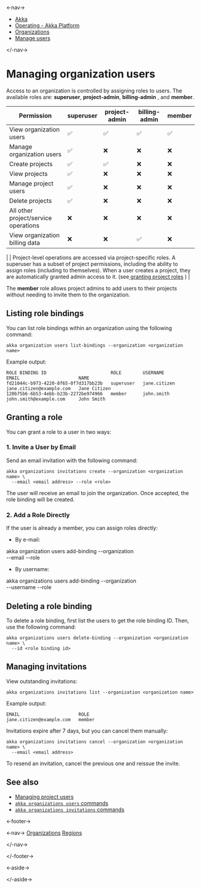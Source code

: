 

<-nav->

- [  Akka](../../index.html)
- [  Operating - Akka Platform](../index.html)
- [  Organizations](index.html)
- [  Manage users](manage-users.html)



</-nav->



# Managing organization users

Access to an organization is controlled by assigning roles to users. The available roles are: **superuser**, **project-admin**, **billing-admin** , and **member**.

| Permission | superuser | project-admin | billing-admin | member |
| --- | --- | --- | --- | --- |
| View organization users | ✅ | ✅ | ✅ | ✅ |
| Manage organization users | ✅ | ❌ | ❌ | ❌ |
| Create projects | ✅ | ✅ | ❌ | ❌ |
| View projects | ✅ | ❌ | ❌ | ❌ |
| Manage project users | ✅ | ❌ | ❌ | ❌ |
| Delete projects | ✅ | ❌ | ❌ | ❌ |
| All other project/service operations | ❌ | ❌ | ❌ | ❌ |
| View organization billing data | ❌ | ❌ | ✅ | ❌ |

|  | Project-level operations are accessed via project-specific roles. A superuser has a subset of project permissions, including the ability to assign roles (including to themselves). When a user creates a project, they are automatically granted admin access to it. (see[  granting project roles](../projects/manage-project-access.html)   ) |

The **member** role allows project admins to add users to their projects without needing to invite them to the organization.

## [](about:blank#_listing_role_bindings) Listing role bindings

You can list role bindings within an organization using the following command:


```command
akka organization users list-bindings --organization <organization name>
```

Example output:


```none
ROLE BINDING ID                        ROLE        USERNAME       EMAIL                      NAME
fd21044c-b973-4220-8f65-0f7d317bb23b   superuser   jane.citizen   jane.citizen@example.com   Jane Citizen
120b75b6-6b53-4ebb-b23b-2272be974966   member      john.smith     john.smith@example.com     John Smith
```

## [](about:blank#_granting_a_role) Granting a role

You can grant a role to a user in two ways:

### [](about:blank#_1_invite_a_user_by_email) 1. Invite a User by Email

Send an email invitation with the following command:


```command
akka organizations invitations create --organization <organization name> \
  --email <email address> --role <role>
```

The user will receive an email to join the organization. Once accepted, the role binding will be created.

### [](about:blank#_2_add_a_role_directly) 2. Add a Role Directly

If the user is already a member, you can assign roles directly:

- By e-mail:

akka organization users add-binding --organization <organization name> \
  --email <email address> --role <role>
- By username:

akka organizations users add-binding --organization <organization name> \
  --username <username> --role <role>
## [](about:blank#_deleting_a_role_binding) Deleting a role binding

To delete a role binding, first list the users to get the role binding ID. Then, use the following command:


```command
akka organizations users delete-binding --organization <organization name> \
  --id <role binding id>
```

## [](about:blank#_managing_invitations) Managing invitations

View outstanding invitations:


```command
akka organizations invitations list --organization <organization name>
```

Example output:


```none
EMAIL                      ROLE
jane.citizen@example.com   member
```

Invitations expire after 7 days, but you can cancel them manually:


```command
akka organizations invitations cancel --organization <organization name> \
  --email <email address>
```

To resend an invitation, cancel the previous one and reissue the invite.

## [](about:blank#_see_also) See also

- [  Managing project users](../projects/manage-project-access.html)
- <a href="../../reference/cli/akka-cli/akka_organizations_users.html#_see_also"> `akka organizations users`   commands</a>
- <a href="../../reference/cli/akka-cli/akka_organizations_invitations.html#_see_also"> `akka organizations invitations`   commands</a>



<-footer->


<-nav->
[Organizations](index.html) [Regions](regions.html)

</-nav->


</-footer->


<-aside->


</-aside->
